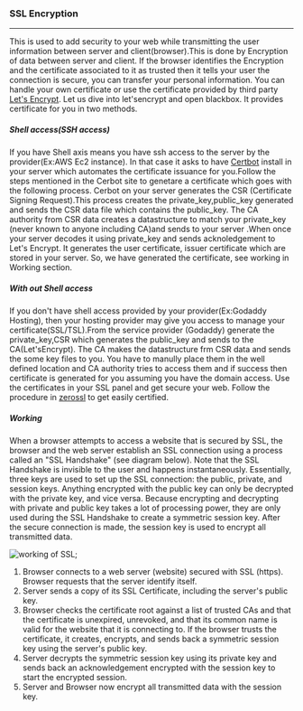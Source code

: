 ### SSL Encryption
-----------

This is used to add security to your web while transmitting the user information between server and client(browser).This is done by Encryption of data between server and client. If the browser identifies the Encryption and the certificate associated to it as trusted then it tells your user the connection is secure, you can transfer your personal information. You can handle your own certificate or use the certificate provided by third party [Let's Encrypt][letsencrypt]. Let us dive into let'sencrypt and open blackbox. It provides certificate for you in two methods.

##### Shell access(SSH access)

If you have Shell axis means you have ssh access to the server by the provider(Ex:AWS Ec2 instance). In that case it asks to have [Certbot][cerbot] install in your server which automates the certificate issuance for you.Follow the steps mentioned in the Cerbot site to genetare a certificate which goes with the following process. Cerbot on your server generates the CSR (Certificate Signing Request).This process creates the private_key,public_key generated and sends the CSR data file which contains the public_key. The CA authority from CSR data creates a datastructure to match your private_key (never known to anyone including CA)and sends to your server .When once your server decodes it using private_key and sends acknoledgement to Let's Encrypt. It generates the user certificate, issuer certificate which are stored in your server. So, we have generated the certificate, see working in Working section.

##### With out Shell access

If you don't have shell access provided by your provider(Ex:Godaddy Hosting), then your hosting provider may give you access to manage your certificate(SSL/TSL).From the service provider (Godaddy) generate the private_key,CSR which generates the public_key and sends to the CA(Let'sEncrypt). The CA makes the datastructure frm CSR data and sends the some key files to you. You have to manully place them in the well defined location and CA authority tries to access them and if success then certificate is generated for you assuming you have the domain access. Use the certificates in your SSL panel and get secure your web. Follow the procedure in [zerossl][zerossl] to get easily certified.

##### Working

When a browser attempts to access a website that is secured by SSL, the browser and the web server establish an SSL connection using a process called an "SSL Handshake" (see diagram below). Note that the SSL Handshake is invisible to the user and happens instantaneously. Essentially, three keys are used to set up the SSL connection: the public, private, and session keys. Anything encrypted with the public key can only be decrypted with the private key, and vice versa. Because encrypting and decrypting with private and public key takes a lot of processing power, they are only used during the SSL Handshake to create a symmetric session key. After the secure connection is made, the session key is used to encrypt all transmitted data.


![working of SSL](/static/assets/aws/sslEncryption/ssl.png);

1. Browser connects to a web server (website) secured with SSL (https). Browser requests that the server identify itself.
2. Server sends a copy of its SSL Certificate, including the server's public key.
3. Browser checks the certificate root against a list of trusted CAs and that the certificate is unexpired, unrevoked, and that its common name is valid for the website that it is connecting to. If the browser trusts the certificate, it creates, encrypts, and sends back a symmetric session key using the server's public key.
4. Server decrypts the symmetric session key using its private key and sends back an acknowledgement encrypted with the session key to start the encrypted session.
5. Server and Browser now encrypt all transmitted data with the session key.

[letsencrypt]: https://letsencrypt.org/
[cerbot]:      https://certbot.eff.org/
[zerossl]:     https://zerossl.com/